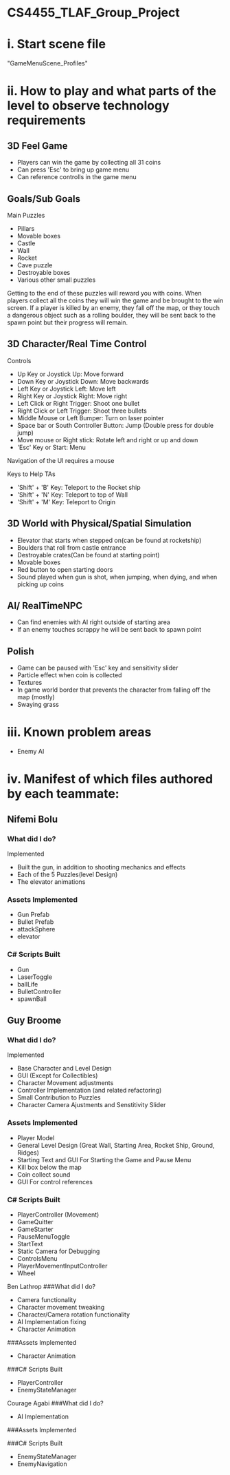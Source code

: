 # CS4455_TLAF_Group_Project

# **i. Start scene file**
"GameMenuScene_Profiles"
# **ii. How to play and what parts of the level to observe technology requirements**
## 3D Feel Game
- Players can win the game by collecting all 31 coins
- Can press 'Esc' to bring up game menu
- Can reference controlls in the game menu

## Goals/Sub Goals
Main Puzzles
- Pillars
- Movable boxes
- Castle
- Wall
- Rocket
- Cave puzzle
- Destroyable boxes
- Various other small puzzles

Getting to the end of these puzzles will reward you with coins. When players collect all the coins they will win the game and be brought to the win screen. If a player 
is killed by an enemy, they fall off the map, or they touch a dangerous object such as a rolling boulder, they will be sent back to the spawn point but their progress 
will remain.

## 3D Character/Real Time Control
Controls
- Up Key or Joystick Up: Move forward
- Down Key or Joystick Down: Move backwards
- Left Key or Joystick Left: Move left
- Right Key or Joystick Right: Move right
- Left Click or Right Trigger: Shoot one bullet
- Right Click or Left Trigger: Shoot three bullets
- Middle Mouse or Left Bumper: Turn on laser pointer
- Space bar or South Controller Button: Jump (Double press for double jump)
- Move mouse or Right stick: Rotate left and right or up and down
- 'Esc' Key or Start: Menu

Navigation of the UI requires a mouse

Keys to Help TAs
- 'Shift' + 'B' Key: Teleport to the Rocket ship
- 'Shift' + 'N' Key: Teleport to top of Wall
- 'Shift' + 'M' Key: Teleport to Origin


## 3D World with Physical/Spatial Simulation
- Elevator that starts when stepped on(can be found at rocketship)
- Boulders that roll from castle entrance
- Destroyable crates(Can be found at starting point)
- Movable boxes
- Red button to open starting doors
- Sound played when gun is shot, when jumping, when dying, and when picking up coins


## AI/ RealTimeNPC
- Can find enemies with AI right outside of starting area
- If an enemy touches scrappy he will be sent back to spawn point

## Polish
- Game can be paused with 'Esc' key and sensitivity slider
- Particle effect when coin is collected
- Textures
- In game world border that prevents the character from falling off the map (mostly)
- Swaying grass

# **iii. Known problem areas**
- Enemy AI

# **iv. Manifest of which files authored by each teammate:**

## Nifemi Bolu
### What did I do?
Implemented 
- Built the gun, in addition to shooting mechanics and effects
- Each of the 5 Puzzles(level Design)
- The elevator animations

### Assets Implemented
- Gun Prefab
- Bullet Prefab
- attackSphere
- elevator


### C# Scripts Built
- Gun
- LaserToggle
- ballLife
- BulletController
- spawnBall


## Guy Broome
### What did I do?
Implemented
- Base Character and Level Design
- GUI (Except for Collectibles)
- Character Movement adjustments
- Controller Implementation (and related refactoring)
- Small Contribution to Puzzles
- Character Camera Ajustments and Senstitivity Slider

### Assets Implemented
- Player Model
- General Level Design (Great Wall, Starting Area, Rocket Ship, Ground, Ridges)
- Starting Text and GUI For Starting the Game and Pause Menu
- Kill box below the map
- Coin collect sound
- GUI For control references

### C# Scripts Built
- PlayerController (Movement)
- GameQuitter
- GameStarter
- PauseMenuToggle
- StartText
- Static Camera for Debugging
- ControlsMenu
- PlayerMovementInputController
- Wheel

Ben Lathrop
###What did I do?
- Camera functionality
- Character movement tweaking
- Character/Camera rotation functionality
- AI Implementation fixing
- Character Animation

###Assets Implemented
- Character Animation

###C# Scripts Built
- PlayerController
- EnemyStateManager


Courage Agabi
###What did I do?
- AI Implementation

###Assets Implemented

###C# Scripts Built
- EnemyStateManager
- EnemyNavigation

